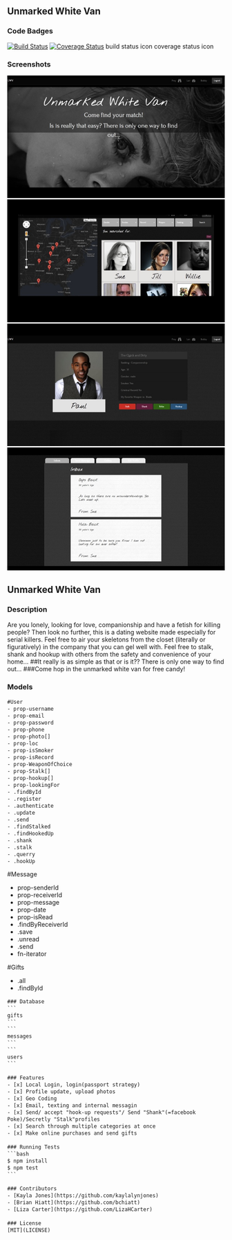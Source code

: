 ## Unmarked White Van
### Code Badges
[![Build Status](https://travis-ci.org/shrutijalewar/white-van.svg)](https://travis-ci.org/shrutijalewar/white-van)
[![Coverage Status](https://coveralls.io/repos/shrutijalewar/white-van/badge.png?branch=views)](https://coveralls.io/r/shrutijalewar/white-van?branch=views)
build status icon
coverage status icon

### Screenshots
![Image1](https://raw.githubusercontent.com/shrutijalewar/white-van/master/docs/screenshots/1.jpg)
![Image1](https://raw.githubusercontent.com/shrutijalewar/white-van/master/docs/screenshots/2.jpg)
![Image1](https://raw.githubusercontent.com/shrutijalewar/white-van/master/docs/screenshots/3.jpg)
![Image1](https://raw.githubusercontent.com/shrutijalewar/white-van/master/docs/screenshots/4.jpg)

## Unmarked White Van
### Description
Are you lonely, looking for love, companionship and have a fetish for killing people? Then look no further, this is a dating website made especially for serial killers. Feel free to air your skeletons from the closet (literally or figuratively) in the company that you can gel well with. Feel free to stalk, shank and hookup with others from the safety and convenience of your home...
##It really is as simple as that or is it?? There is only one way to find out...
###Come hop in the unmarked white van for free candy!


### Models
```
#User
- prop-username
- prop-email
- prop-password
- prop-phone
- prop-photo[]
- prop-loc
- prop-isSmoker
- prop-isRecord
- prop-WeaponOfChoice
- prop-Stalk[]
- prop-hookup[]
- prop-lookingFor
- .findById
- .register
- .authenticate
- .update
- .send
- .findStalked
- .findHookedUp
- .shank
- .stalk
- .querry
- .hookUp
```

#Message
- prop-senderId
- prop-receiverId
- prop-message
- prop-date
- prop-isRead
- .findByReceiverId
- .save
- .unread
- .send
- fn-iterator

#Gifts
- .all
- .findById
````
### Database
```
gifts
```
```
messages
```
```
users
```

### Features
- [x] Local Login, login(passport strategy)
- [x] Profile update, upload photos
- [x] Geo Coding
- [x] Email, texting and internal messagin
- [x] Send/ accept "hook-up requests"/ Send "Shank"(=facebook Poke)/Secretly "Stalk"profiles
- [x] Search through multiple categories at once
- [x] Make online purchases and send gifts

### Running Tests
```bash
$ npm install
$ npm test
```

### Contributors
- [Kayla Jones](https://github.com/kaylalynjones)
- [Brian Hiatt](https://github.com/bchiatt)
- [Liza Carter](https://github.com/LizaHCarter)

### License
[MIT](LICENSE)

